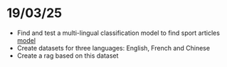 # 19/03/25
* Find and test a multi-lingual classification model to find sport articles [model](https://huggingface.co/MoritzLaurer/DeBERTa-v3-base-mnli-fever-anli)
* Create datasets for three languages: English, French and Chinese
* Create a rag based on this dataset
